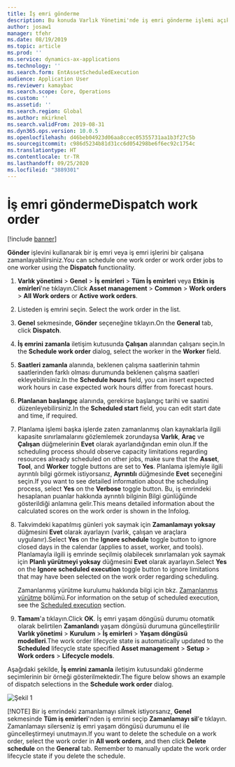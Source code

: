 ```yaml
---
title: İş emri gönderme
description: Bu konuda Varlık Yönetimi'nde iş emri gönderme işlemi açıklanmaktadır.
author: josaw1
manager: tfehr
ms.date: 08/19/2019
ms.topic: article
ms.prod: ''
ms.service: dynamics-ax-applications
ms.technology: ''
ms.search.form: EntAssetScheduledExecution
audience: Application User
ms.reviewer: kamaybac
ms.search.scope: Core, Operations
ms.custom: ''
ms.assetid: ''
ms.search.region: Global
ms.author: mkirknel
ms.search.validFrom: 2019-08-31
ms.dyn365.ops.version: 10.0.5
ms.openlocfilehash: d46beb04923d06aa8ccec05355731aa1b3f27c5b
ms.sourcegitcommit: c986d5234b81d31cc6d054298be6f6ec92c1754c
ms.translationtype: HT
ms.contentlocale: tr-TR
ms.lasthandoff: 09/25/2020
ms.locfileid: "3889301"
---
```

# <a name="dispatch-work-order"></a><span data-ttu-id="255d8-103">İş emri gönderme</span><span class="sxs-lookup"><span data-stu-id="255d8-103">Dispatch work order</span></span>

[!include [banner](../../includes/banner.md)]

 

<span data-ttu-id="255d8-104">**Gönder** işlevini kullanarak bir iş emri veya iş emri işlerini bir çalışana zamanlayabilirsiniz.</span><span class="sxs-lookup"><span data-stu-id="255d8-104">You can schedule one work order or work order jobs to one worker using the **Dispatch** functionality.</span></span>

1. <span data-ttu-id="255d8-105">**Varlık yönetimi** > **Genel** > **İş emirleri** > **Tüm İş emirleri** veya **Etkin iş emirleri**'ne tıklayın.</span><span class="sxs-lookup"><span data-stu-id="255d8-105">Click **Asset management** > **Common** > **Work orders** > **All Work orders** or **Active work orders**.</span></span>

2. <span data-ttu-id="255d8-106">Listeden iş emrini seçin. </span><span class="sxs-lookup"><span data-stu-id="255d8-106">Select the work order in the list.</span></span>

3. <span data-ttu-id="255d8-107">**Genel** sekmesinde, **Gönder** seçeneğine tıklayın.</span><span class="sxs-lookup"><span data-stu-id="255d8-107">On the **General** tab, click **Dispatch**.</span></span>

4. <span data-ttu-id="255d8-108">**İş emrini zamanla** iletişim kutusunda **Çalışan** alanından çalışanı seçin.</span><span class="sxs-lookup"><span data-stu-id="255d8-108">In the **Schedule work order** dialog, select the worker in the **Worker** field.</span></span>

5. <span data-ttu-id="255d8-109">**Saatleri zamanla** alanında, beklenen çalışma saatlerinin tahmin saatlerinden farklı olması durumunda beklenen çalışma saatleri ekleyebilirsiniz.</span><span class="sxs-lookup"><span data-stu-id="255d8-109">In the **Schedule hours** field, you can insert expected work hours in case expected work hours differ from forecast hours.</span></span>

6. <span data-ttu-id="255d8-110">**Planlanan başlangıç** alanında, gerekirse başlangıç tarihi ve saatini düzenleyebilirsiniz.</span><span class="sxs-lookup"><span data-stu-id="255d8-110">In the **Scheduled start** field, you can edit start date and time, if required.</span></span>

7. <span data-ttu-id="255d8-111">Planlama işlemi başka işlerde zaten zamanlanmış olan kaynaklarla ilgili kapasite sınırlamalarını gözlemlemek zorundaysa **Varlık**, **Araç** ve **Çalışan** düğmelerinin **Evet** olarak ayarlandığından emin olun.</span><span class="sxs-lookup"><span data-stu-id="255d8-111">If the scheduling process should observe capacity limitations regarding resources already scheduled on other jobs, make sure that the **Asset**, **Tool**, and **Worker** toggle buttons are set to **Yes**.</span></span> <span data-ttu-id="255d8-112">Planlama işlemiyle ilgili ayrıntılı bilgi görmek istiyorsanız, **Ayrıntılı** düğmesinde **Evet** seçeneğini seçin.</span><span class="sxs-lookup"><span data-stu-id="255d8-112">If you want to see detailed information about the scheduling process, select **Yes** on the **Verbose** toggle button.</span></span> <span data-ttu-id="255d8-113">Bu, iş emrindeki hesaplanan puanlar hakkında ayrıntılı bilginin Bilgi günlüğünde gösterildiği anlamına gelir.</span><span class="sxs-lookup"><span data-stu-id="255d8-113">This means detailed information about the calculated scores on the work order is shown in the Infolog.</span></span>

8. <span data-ttu-id="255d8-114">Takvimdeki kapatılmış günleri yok saymak için **Zamanlamayı yoksay** düğmesini **Evet** olarak ayarlayın (varlık, çalışan ve araçlara uygulanır).</span><span class="sxs-lookup"><span data-stu-id="255d8-114">Select **Yes** on the **Ignore schedule** toggle button to ignore closed days in the calendar (applies to asset, worker, and tools).</span></span> <span data-ttu-id="255d8-115">Planlamayla ilgili iş emrinde seçilmiş olabilecek sınırlamaları yok saymak için **Planlı yürütmeyi yoksay** düğmesini **Evet** olarak ayarlayın.</span><span class="sxs-lookup"><span data-stu-id="255d8-115">Select **Yes** on the **Ignore scheduled execution** toggle button to ignore limitations that may have been selected on the work order regarding scheduling.</span></span> 

    <span data-ttu-id="255d8-116">Zamanlanmış yürütme kurulumu hakkında bilgi için bkz. [Zamanlanmış yürütme](../setup-for-work-orders/scheduled-execution.md) bölümü.</span><span class="sxs-lookup"><span data-stu-id="255d8-116">For information on the setup of scheduled execution, see the [Scheduled execution](../setup-for-work-orders/scheduled-execution.md) section.</span></span>

9. <span data-ttu-id="255d8-117">**Tamam**'a tıklayın.</span><span class="sxs-lookup"><span data-stu-id="255d8-117">Click **OK**.</span></span> <span data-ttu-id="255d8-118">İş emri yaşam döngüsü durumu otomatik olarak belirtilen **Zamanlandı** yaşam döngüsü durumuna güncelleştirilir **Varlık yönetimi** > **Kurulum** > **İş emirleri** > **Yaşam döngüsü modelleri**.</span><span class="sxs-lookup"><span data-stu-id="255d8-118">The work order lifecycle state is automatically updated to the **Scheduled** lifecycle state specified **Asset management** > **Setup** > **Work orders** > **Lifecycle models**.</span></span>

<span data-ttu-id="255d8-119">Aşağıdaki şekilde, **İş emrini zamanla** iletişim kutusundaki gönderme seçimlerinin bir örneği gösterilmektedir.</span><span class="sxs-lookup"><span data-stu-id="255d8-119">The figure below shows an example of dispatch selections in the **Schedule work order** dialog.</span></span>

![Şekil 1](media/04-work-order-scheduling.png)

[!NOTE]
<span data-ttu-id="255d8-121">Bir iş emrindeki zamanlamayı silmek istiyorsanız, **Genel** sekmesinde **Tüm iş emirleri**'nden iş emrini seçip **Zamanlamayı sil**'e tıklayın. Zamanlamayı silerseniz iş emri yaşam döngüsü durumunu el ile güncelleştirmeyi unutmayın.</span><span class="sxs-lookup"><span data-stu-id="255d8-121">If you want to delete the schedule on a work order, select the work order in **All work orders**, and then click **Delete schedule** on the **General** tab. Remember to manually update the work order lifecycle state if you delete the schedule.</span></span>

